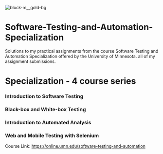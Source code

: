 ![block-m__gold-bg](https://github.com/skills59/Software-Testing-and-Automation-Specialization/assets/56154525/32715ab5-8591-4666-8e00-4a2d3b3ab0e0)

# Software-Testing-and-Automation-Specialization
Solutions to my practical assignments from the course Software Testing and Automation Specialization offered by the University of Minnesota. all of my assignment submissions. 

# Specialization - 4 course series
### Introduction to Software Testing
### Black-box and White-box Testing
### Introduction to Automated Analysis
### Web and Mobile Testing with Selenium

Course Link: https://online.umn.edu/software-testing-and-automation
